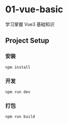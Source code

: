 # 01-vue-basic

学习掌握 Vue3 基础知识

## Project Setup

### 安装

```
npm install
```

### 开发

```
npm run dev
```

### 打包

```
npm run build
```

